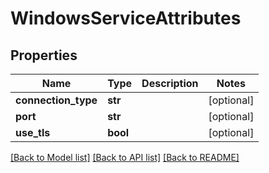 # WindowsServiceAttributes

## Properties
Name | Type | Description | Notes
------------ | ------------- | ------------- | -------------
**connection_type** | **str** |  | [optional] 
**port** | **str** |  | [optional] 
**use_tls** | **bool** |  | [optional] 

[[Back to Model list]](../README.md#documentation-for-models) [[Back to API list]](../README.md#documentation-for-api-endpoints) [[Back to README]](../README.md)


